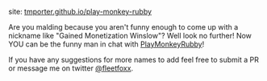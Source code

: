 site: [tmporter.github.io/play-monkey-rubby](tmporter.github.io/play-monkey-rubby)

Are you malding because you aren't funny enough to come up with a nickname like "Gained Monetization Winslow"? Well look no further! Now YOU can be the funny man in chat with [PlayMonkeyRubby](tmporter.github.io/play-monkey-rubby)!

If you have any suggestions for more names to add feel free to submit a PR or message me on twitter [@fleetfoxx](https://twitter.com/fleetfoxx).